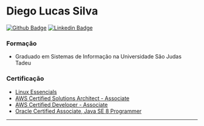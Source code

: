 # Diego Lucas Silva

[![Github Badge](https://img.shields.io/badge/-Github-000?style=flat-square&logo=Github&logoColor=white&link=https://github.com/victoramsantos)](https://github.com/diegolucasilva)
[![Linkedin Badge](https://img.shields.io/badge/-LinkedIn-blue?style=flat-square&logo=Linkedin&logoColor=white&link=https://www.linkedin.com/in/diego-lucas-da-silva-a7a370119//)](https://br.linkedin.com/in/diego-lucas-silva-a7a370119/)


### Formação
- Graduado em Sistemas de Informação na Universidade São Judas Tadeu

### Certificação
- [Linux Essencials
](https://cs.lpi.org/caf/Xamman/certification/verify/LPI000416658/y9rbzudkvn)
- [AWS Certified Solutions Architect - Associate
](https://www.youracclaim.com/badges/04533f73-18f7-4f27-be85-9184fa8d245c/linked_in_profile)
- [AWS Certified Developer - Associate
](https://www.youracclaim.com/badges/b980a40b-61af-4f47-88cb-aa9c2b7afed6/linked_in_profile)
- [Oracle Certified Associate, Java SE 8 Programmer
](https://www.youracclaim.com/badges/d1730684-cdec-44ab-88d1-ef6640570901/linked_i)

---
